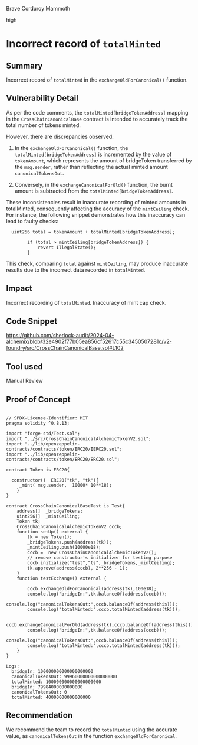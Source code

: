 Brave Corduroy Mammoth

high

# Incorrect record of `totalMinted`

## Summary
Incorrect record of `totalMinted` in the `exchangeOldForCanonical()` function.
## Vulnerability Detail
As per the code comments, the `totalMinted[bridgeTokenAddress]` mapping in the `CrossChainCanonicalBase` contract is intended to accurately track the total number of tokens minted. 

However, there are discrepancies observed:

1. In the `exchangeOldForCanonical()` function, the `totalMinted[bridgeTokenAddress]` is incremented by the value of `tokenAmount`, which represents the amount of bridgeToken transferred by the `msg.sender`, rather than reflecting the actual minted amount `canonicalTokensOut`.

2. Conversely, in the `exchangeCanonicalForOld()` function, the burnt amount is subtracted from the `totalMinted[bridgeTokenAddress]`.

These inconsistencies result in inaccurate recording of minted amounts in totalMinted, consequently affecting the accuracy of the `mintCeiling` check. For instance, the following snippet demonstrates how this inaccuracy can lead to faulty checks:
```solidity=102
  uint256 total = tokenAmount + totalMinted[bridgeTokenAddress];
        
        if (total > mintCeiling[bridgeTokenAddress]) {
            revert IllegalState();
        }
```
This check, comparing `total` against `mintCeiling`, may produce inaccurate results due to the incorrect data recorded in `totalMinted`.

## Impact
Incorrect recording of `totalMinted`.
Inaccuracy of mint cap check.
## Code Snippet
https://github.com/sherlock-audit/2024-04-alchemix/blob/32e4902f77b05ea856cf52617c55c3450507281c/v2-foundry/src/CrossChainCanonicalBase.sol#L102


## Tool used

Manual Review

## Proof of Concept
```solidity

// SPDX-License-Identifier: MIT
pragma solidity ^0.8.13;

import "forge-std/Test.sol";
import "../src/CrossChainCanonicalAlchemicTokenV2.sol";
import "../lib/openzeppelin-contracts/contracts/token/ERC20/IERC20.sol";
import "../lib/openzeppelin-contracts/contracts/token/ERC20/ERC20.sol";

contract Token is ERC20{

  constructor()  ERC20("tk", "tk"){
     _mint( msg.sender,  10000* 10**18);
    }
}

contract CrossChainCanonicalBaseTest is Test{
    address[]  _bridgeTokens;
    uint256[]  _mintCeiling;
    Token tk;
    CrossChainCanonicalAlchemicTokenV2 cccb;
    function setUp() external {
        tk = new Token();
        _bridgeTokens.push(address(tk));
        _mintCeiling.push(10000e18);
        cccb =  new CrossChainCanonicalAlchemicTokenV2();
        // remove constructor's initializer for testing purpose
        cccb.initialize("test","ts",_bridgeTokens,_mintCeiling);
        tk.approve(address(cccb), 2**256 - 1);
    }
    function testExchange() external {
        
        cccb.exchangeOldForCanonical(address(tk),100e18);
        console.log("bridgeIn:",tk.balanceOf(address(cccb)));
        console.log("canonicalTokensOut:",cccb.balanceOf(address(this)));
        console.log("totalMinted:",cccb.totalMinted(address(tk)));

        cccb.exchangeCanonicalForOld(address(tk),cccb.balanceOf(address(this)));
        console.log("bridgeIn:",tk.balanceOf(address(cccb)));
        console.log("canonicalTokensOut:",cccb.balanceOf(address(this)));
        console.log("totalMinted:",cccb.totalMinted(address(tk)));
    } 
}
```

```Logs
Logs:
  bridgeIn: 100000000000000000000
  canonicalTokensOut: 99960000000000000000
  totalMinted: 100000000000000000000
  bridgeIn: 79984000000000000
  canonicalTokensOut: 0
  totalMinted: 40000000000000000
```

## Recommendation
We recommend the team to record the `totalMinted` using the accurate value, as `canonicalTokensOut` in the function `exchangeOldForCanonical`.